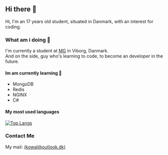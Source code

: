 ## Hi there 👋
Hi, I'm an 17 years old student, situated in Danmark, with an interest for coding.

### What am i doing 🤔
I'm currently a student at [MG](https://www.mercantec.dk/uddannelser/gymnasiale-uddannelser/htx) in Viborg, Danmark. <br>
And on the side, guy who's learning to code, to become an developer in the future. 



#### Im am currently learning 🌱
- MongoDB
- Redis
- NGINX
- C#

#### My most used languages
[![Top Langs](https://github-readme-stats.vercel.app/api/top-langs/?username=imkowalski&layout=compact)](https://github.com/anuraghazra/github-readme-stats)


### Contact Me
My mail: [(kowal@outlook.dk)](mailto:kowal@outlook.dk)
